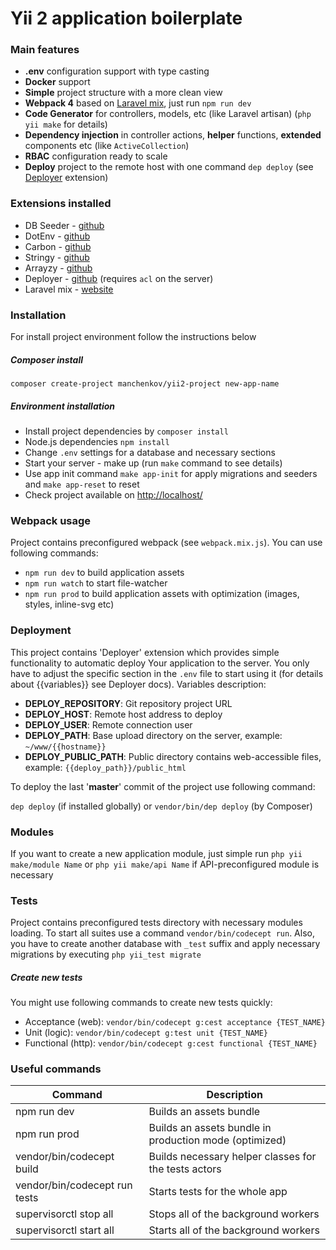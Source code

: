 # Yii 2 application boilerplate

### Main features
- **.env** configuration support with type casting
- **Docker** support
- **Simple** project structure with a more clean view
- **Webpack 4** based on [Laravel mix](https://laravel-mix.com), just run ```npm run dev```
- **Code Generator** for controllers, models, etc (like Laravel artisan) (```php yii make``` for details)
- **Dependency injection** in controller actions, **helper** functions, **extended** components etc (like `ActiveCollection`)
- **RBAC** configuration ready to scale 
- **Deploy** project to the remote host with one command ```dep deploy``` (see [Deployer](https://github.com/deployphp/deployer) extension)

### Extensions installed
- DB Seeder - [github](https://github.com/tebazil/yii2-db-seeder)
- DotEnv - [github](https://github.com/vlucas/phpdotenv)
- Carbon - [github](https://github.com/briannesbitt/carbon)
- Stringy - [github](https://github.com/danielstjules/Stringy)
- Arrayzy - [github](https://github.com/bocharsky-bw/Arrayzy)
- Deployer - [github](https://github.com/deployphp/deployer) (requires `acl` on the server)
- Laravel mix - [website](https://laravel-mix.com)

### Installation
For install project environment follow the instructions below

##### Composer install
```
composer create-project manchenkov/yii2-project new-app-name
```

##### Environment installation
- Install project dependencies by `composer install`
- Node.js dependencies `npm install`
- Change `.env` settings for a database and necessary sections 
- Start your server - make up (run `make` command to see details)
- Use app init command `make app-init` for apply migrations and seeders and `make app-reset` to reset
- Check project available on [http://localhost/](http://localhost/)

### Webpack usage
Project contains preconfigured webpack (see `webpack.mix.js`). You can use following commands:
- `npm run dev` to build application assets
- `npm run watch` to start file-watcher
- `npm run prod` to build application assets with optimization (images, styles, inline-svg etc)

### Deployment
This project contains 'Deployer' extension which provides simple functionality to automatic deploy Your application to the server. 
You only have to adjust the specific section in the `.env` file to start using it (for details about {{variables}} see Deployer docs). 
Variables description:
- **DEPLOY_REPOSITORY**: Git repository project URL
- **DEPLOY_HOST**: Remote host address to deploy
- **DEPLOY_USER**: Remote connection user
- **DEPLOY_PATH**: Base upload directory on the server, example: `~/www/{{hostname}}`
- **DEPLOY_PUBLIC_PATH**: Public directory contains web-accessible files, example: `{{deploy_path}}/public_html` 

To deploy the last '**master**' commit of the project use following command: 

`dep deploy` (if installed globally) 
or 
`vendor/bin/dep deploy` (by Composer)

### Modules
If you want to create a new application module, just simple run `php yii make/module Name` 
or `php yii make/api Name` if API-preconfigured module is necessary

### Tests
Project contains preconfigured tests directory with necessary modules loading. 
To start all suites use a command `vendor/bin/codecept run`. Also, you have to create another database with 
`_test` suffix and apply necessary migrations by executing `php yii_test migrate`

##### Create new tests
You might use following commands to create new tests quickly:

- Acceptance (web): `vendor/bin/codecept g:cest acceptance {TEST_NAME}`
- Unit (logic): `vendor/bin/codecept g:test unit {TEST_NAME}`
- Functional (http): `vendor/bin/codecept g:cest functional {TEST_NAME}`

### Useful commands


Command                              | Description
---                                  | ---
npm run dev                          | Builds an assets bundle
npm run prod                         | Builds an assets bundle in production mode (optimized)
vendor/bin/codecept build            | Builds necessary helper classes for the tests actors
vendor/bin/codecept run tests        | Starts tests for the whole app
supervisorctl stop all               | Stops all of the background workers 
supervisorctl start all              | Starts all of the background workers
